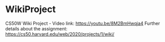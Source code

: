 # WikiProject
CS50W Wiki Project - Video link: https://youtu.be/8M2BmHwqja4
Further details about the assignment: https://cs50.harvard.edu/web/2020/projects/1/wiki/
